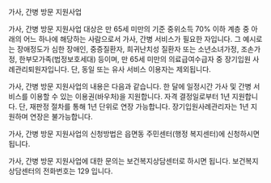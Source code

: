 가사, 간병 방문 지원사업


가사, 간병 방문 지원사업 대상은 만 65세 미만의 기준 중위소득 70% 이하 계층 중 아래의 어느 하나에 해당하는 사람으로서 가사, 간병 서비스가 필요한 자입니다.
그 예시로는 장애정도가 심한 장애인, 중증질환자, 희귀난치성 질환자 또는 소년소녀가정, 조손가정, 한부모가족(법정보호세대) 등이며, 만 65세 미만의 의료급여수급자 중 장기입원 사례관리퇴원자입니다. 단, 동일 또는 유사 서비스 이용자는 제외됩니다.


가사, 간병 방문 지원사업의 내용은 다음과 같습니다. 한 달에 일정시간 가사 및 간병 서비스를 이용할 수 있는 이용권(바우처)을 지원합니다.
자격 결정일로부터 1년 지원합니다. 단, 재판정 절차를 통해 1년 단위로 연장 가능합니다.
장기입원사례관리자는 1년 지원하며 연장은 불가능합니다.


가사, 간병 방문 지원사업의 신청방법은 읍면동 주민센터(행정 복지센터)에 신청하시면 됩니다.


가사, 간병 방문 지원사업에 대한 문의는 보건복지상담센터로 하시면 됩니다. 보건복지상담센터의 전화번호는 129 입니다.